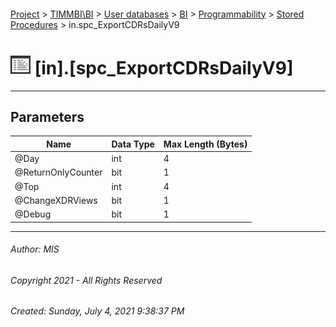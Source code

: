 #### 

[Project](../../../../../index.md) > [TIMMBI\\BI](../../../../index.md) > [User databases](../../../index.md) > [BI](../../index.md) > [Programmability](../index.md) > [Stored Procedures](Stored_Procedures.md) > in.spc_ExportCDRsDailyV9

# ![Stored Procedures](../../../../../Images/StoredProcedure32.png) [in].[spc_ExportCDRsDailyV9]

---

## <a name="#parameters"></a>Parameters

| Name | Data Type | Max Length (Bytes) |
|---|---|---|
| @Day | int | 4 |
| @ReturnOnlyCounter | bit | 1 |
| @Top | int | 4 |
| @ChangeXDRViews | bit | 1 |
| @Debug | bit | 1 |


---

###### Author:  MIS

###### Copyright 2021 - All Rights Reserved

###### Created: Sunday, July 4, 2021 9:38:37 PM

